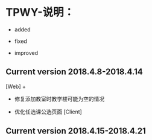 # TPWY-说明： 
+ added  
- fixed   
* improved

Current version 2018.4.8-2018.4.14
----------------------------------
[Web]
+ 
- 修复添加教室时教学楼可能为空的情况
* 优化任选课公选页面
[Client]

Current version 2018.4.15-2018.4.21
-----------------------------------
